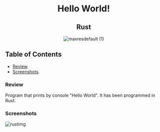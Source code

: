 <div align="center">
  
  <h1>Hello World!</h1>
  <h2>Rust</h2>

![maxresdefault (1)](https://user-images.githubusercontent.com/116028548/199353547-8d58a37f-7fd6-4662-bedc-aa1fe49b6c79.jpg)


</div>


## Table of Contents

- [Review](#review).
- [Screenshots](#screenshots).


### Review

Program that prints by console "Hello World". It has been programmed in Rust.

### Screenshots

![rustimg](https://user-images.githubusercontent.com/116028548/199353953-ad0ebbf4-421d-42da-bda7-1e9121d80631.jpg)
